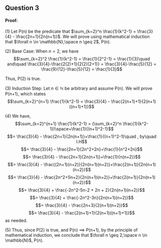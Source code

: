 ## Question 3

#### Proof:
(1) Let P(n) be the predicate that $\sum_{k=2}^n \frac{1}{k^2-1} = \frac{3}{4} - \frac{2n+1}{2n(n+1)}$. We will prove using mathematical induction that $\forall n \in \mathbb{N},\space n \geq 2$, P(n).

(2) Base Case: When $n=2$, we have
$$\sum_{k=2}^2 \frac{1}{k^2-1} = \frac{1}{2^2-1} = \frac{1}{3}\quad and\quad \frac{3}{4}-\frac{2(2)+1}{2(2)(2+1)} = \frac{3}{4}-\frac{5}{12} = \frac{9}{12}-\frac{5}{12} = \frac{1}{3}$$

Thus, P(2) is true.

(3) Induction Step: Let $n \in \mathbb{N}$ be arbitrary and assume P(n). We will prove P(n+1), which states
$$\sum_{k=2}^{n+1} \frac{1}{k^2-1} = \frac{3}{4} - \frac{2(n+1)+1}{2(n+1)((n+1)+1)}$$

(4) We have,
$$\sum_{k=2}^{n+1} \frac{1}{k^2-1} = (\sum_{k=2}^n \frac{1}{k^2-1})\space+\frac{1}{(n+1)^2-1}$$
$$= \frac{3}{4} - \frac{2n+1}{2n(n+1)}+\frac{1}{(n+1)^2-1}\quad , by\quad I.H$$
$$= \frac{3}{4} - \frac{2n+1}{2n^2+2n}+\frac{1}{n^2+2n}$$
$$= \frac{3}{4} - \frac{2n+1}{2n(n+1)}+\frac{1}{n(n+2)}$$
$$= \frac{3}{4} - \frac{(2n+1)(n+2)}{2n(n+1)(n+2)}+\frac{2(n+1)}{2n(n+1)(n+2)}$$
$$= \frac{3}{4} - \frac{2n^2+5n+2}{2n(n+1)(n+2)}+\frac{2(n+1)}{2n(n+1)(n+2)}$$
$$= \frac{3}{4} + \frac{-2n^2-5n-2 + 2n + 2}{2n(n+1)(n+2)}$$
$$= \frac{3}{4} + \frac{-2n^2-3n}{2n(n+1)(n+2)}$$
$$= \frac{3}{4} - \frac{2n+3}{2(n+1)(n+2)}$$
$$= \frac{3}{4} - \frac{2(n+1)+1}{2(n+1)((n+1)+1)}$$
as needed.

(5) Thus, since P(2) is true, and P(n) $\implies$ P(n+1), by the principle of mathematical induction, we conclude that $\forall n \geq 2,\space n \in \mathbb{N}$, P(n).


